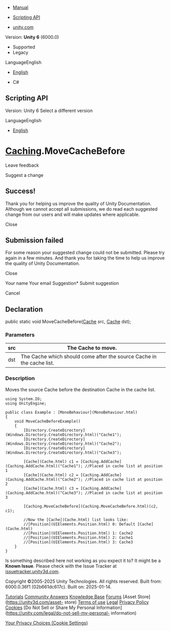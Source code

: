 [ ]()

  * [Manual](../Manual/index.html)
  * [Scripting API](../ScriptReference/index.html)

  * [unity.com](https://unity.com/)

Version: **Unity 6** (6000.0)

  * Supported
  * Legacy

LanguageEnglish

  * [English]()

  * C#

[ ](https://docs.unity3d.com)

## Scripting API

Version: Unity 6 Select a different version

LanguageEnglish

  * [English]()

#  [Caching](Caching.html).MoveCacheBefore

Leave feedback

Suggest a change

## Success!

Thank you for helping us improve the quality of Unity Documentation. Although
we cannot accept all submissions, we do read each suggested change from our
users and will make updates where applicable.

Close

## Submission failed

For some reason your suggested change could not be submitted. Please <a>try
again</a> in a few minutes. And thank you for taking the time to help us
improve the quality of Unity Documentation.

Close

Your name Your email Suggestion* Submit suggestion

Cancel

[ ]()

## Declaration

public static void MoveCacheBefore([Cache](Cache.html) src,
[Cache](Cache.html) dst);

### Parameters

src | The Cache to move.  
---|---  
dst | The Cache which should come after the source Cache in the cache list.  
  
### Description

Moves the source Cache before the destination Cache in the cache list.

    
    
    using System.IO;
    using UnityEngine;  
      
    public class Example : [MonoBehaviour](MonoBehaviour.html)
    {
        void MoveCacheBeforeExample()
        {
            [Directory.CreateDirectory](Windows.Directory.CreateDirectory.html)("Cache1");
            [Directory.CreateDirectory](Windows.Directory.CreateDirectory.html)("Cache2");
            [Directory.CreateDirectory](Windows.Directory.CreateDirectory.html)("Cache3");  
      
            [Cache](Cache.html) c1 = [Caching.AddCache](Caching.AddCache.html)("Cache1"); //Placed in cache list at position 1
            [Cache](Cache.html) c2 = [Caching.AddCache](Caching.AddCache.html)("Cache2"); //Placed in cache list at position 2
            [Cache](Cache.html) c3 = [Caching.AddCache](Caching.AddCache.html)("Cache3"); //Placed in cache list at position 3  
      
            [Caching.MoveCacheBefore](Caching.MoveCacheBefore.html)(c2, c1);  
      
            //Now the [Cache](Cache.html) list looks like:
            //[Position](UIElements.Position.html) 0: Default [Cache](Cache.html)
            //[Position](UIElements.Position.html) 1: Cache2
            //[Position](UIElements.Position.html) 2: Cache1
            //[Position](UIElements.Position.html) 3: Cache3
        }
    }
    

Is something described here not working as you expect it to? It might be a
**Known Issue**. Please check with the Issue Tracker at
[issuetracker.unity3d.com](https://issuetracker.unity3d.com).

Copyright ©2005-2025 Unity Technologies. All rights reserved. Built from:
6000.0.36f1 (02b661dc617c). Built on: 2025-01-14.

[Tutorials](https://unity3d.com/learn) [Community
Answers](https://answers.unity3d.com) [Knowledge
Base](https://support.unity3d.com/hc/en-us)
[Forums](https://forum.unity3d.com) [Asset Store](https://unity3d.com/asset-
store) [Terms of use](https://docs.unity3d.com/Manual/TermsOfUse.html)
[Legal](https://unity.com/legal) [Privacy
Policy](https://unity.com/legal/privacy-policy)
[Cookies](https://unity.com/legal/cookie-policy) [Do Not Sell or Share My
Personal Information](https://unity.com/legal/do-not-sell-my-personal-
information)

[Your Privacy Choices (Cookie Settings)](javascript:void\(0\);)

